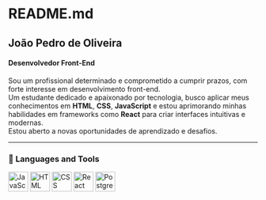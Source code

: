 # README.md

## João Pedro de Oliveira

#### Desenvolvedor Front-End

Sou um profissional determinado e comprometido a cumprir prazos, com forte interesse em desenvolvimento front-end.  
Um estudante dedicado e apaixonado por tecnologia, busco aplicar meus conhecimentos em **HTML**, **CSS**, **JavaScript** e estou aprimorando minhas habilidades em frameworks como **React** para criar interfaces intuitivas e modernas.  
Estou aberto a novas oportunidades de aprendizado e desafios.

---

### 🧰 Languages and Tools

<p align="left">
  <img src="https://cdn.jsdelivr.net/gh/devicons/devicon/icons/javascript/javascript-original.svg" width="40" alt="JavaScript" />
  <img src="https://cdn.jsdelivr.net/gh/devicons/devicon/icons/html5/html5-original.svg" width="40" alt="HTML" />
  <img src="https://cdn.jsdelivr.net/gh/devicons/devicon/icons/css3/css3-original.svg" width="40" alt="CSS" />
  <img src="https://cdn.jsdelivr.net/gh/devicons/devicon/icons/react/react-original.svg" width="40" alt="React" />
  <img src="https://cdn.jsdelivr.net/gh/devicons/devicon/icons/postgresql/postgresql-original.svg" width="40" alt="PostgreSQL" />
</p>



